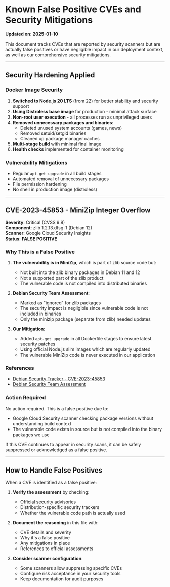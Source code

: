 # Known False Positive CVEs and Security Mitigations

**Updated on: 2025-01-10**

This document tracks CVEs that are reported by security scanners but are actually false positives or have negligible impact in our deployment context, as well as our comprehensive security mitigations.

---

## Security Hardening Applied

### Docker Image Security
1. **Switched to Node.js 20 LTS** (from 22) for better stability and security support
2. **Using Distroless base image** for production - minimal attack surface
3. **Non-root user execution** - all processes run as unprivileged users
4. **Removed unnecessary packages and binaries**:
   - Deleted unused system accounts (games, news)
   - Removed setuid/setgid binaries
   - Cleaned up package manager caches
5. **Multi-stage build** with minimal final image
6. **Health checks** implemented for container monitoring

### Vulnerability Mitigations
- Regular `apt-get upgrade` in all build stages
- Automated removal of unnecessary packages
- File permission hardening
- No shell in production image (distroless)

---

## CVE-2023-45853 - MiniZip Integer Overflow

**Severity**: Critical (CVSS 9.8)  
**Component**: zlib 1.2.13.dfsg-1 (Debian 12)  
**Scanner**: Google Cloud Security Insights  
**Status**: **FALSE POSITIVE**

### Why This is a False Positive

1. **The vulnerability is in MiniZip**, which is part of zlib source code but:
   - Not built into the zlib binary packages in Debian 11 and 12
   - Not a supported part of the zlib product
   - The vulnerable code is not compiled into distributed binaries

2. **Debian Security Team Assessment**:
   - Marked as "ignored" for zlib packages
   - The security impact is negligible since vulnerable code is not included in binaries
   - Only the minizip package (separate from zlib) needed updates

3. **Our Mitigation**:
   - Added `apt-get upgrade` in all Dockerfile stages to ensure latest security patches
   - Using official Node.js slim images which are regularly updated
   - The vulnerable MiniZip code is never executed in our application

### References

- [Debian Security Tracker - CVE-2023-45853](https://security-tracker.debian.org/tracker/CVE-2023-45853)
- [Debian Security Team Assessment](https://lists.debian.org/debian-security-tracker/2024/10/msg00029.html)

### Action Required

No action required. This is a false positive due to:
- Google Cloud Security scanner checking package versions without understanding build context
- The vulnerable code exists in source but is not compiled into the binary packages we use

If this CVE continues to appear in security scans, it can be safely suppressed or acknowledged as a false positive.

---

## How to Handle False Positives

When a CVE is identified as a false positive:

1. **Verify the assessment** by checking:
   - Official security advisories
   - Distribution-specific security trackers
   - Whether the vulnerable code path is actually used

2. **Document the reasoning** in this file with:
   - CVE details and severity
   - Why it's a false positive
   - Any mitigations in place
   - References to official assessments

3. **Consider scanner configuration**:
   - Some scanners allow suppressing specific CVEs
   - Configure risk acceptance in your security tools
   - Keep documentation for audit purposes
